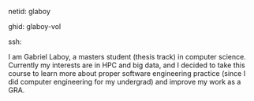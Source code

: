 netid: glaboy

ghid: glaboy-vol

ssh:


I am Gabriel Laboy, a masters student (thesis track) in computer science. Currently my interests are in HPC and big data, and I decided to take this course to learn more about proper software engineering practice (since I did computer engineering for my undergrad) and improve my work as a GRA.
